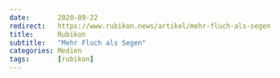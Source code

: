 ```yaml
---
date:       2020-09-22
redirect:   https://www.rubikon.news/artikel/mehr-fluch-als-segen
title:      Rubikon
subtitle:   "Mehr Fluch als Segen"
categories: Medien
tags:       [rubikon]
---
```

